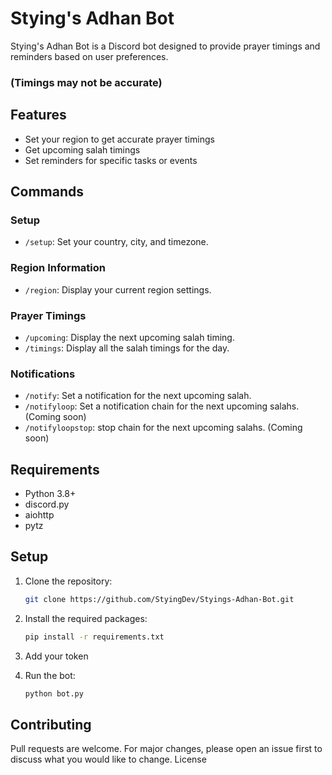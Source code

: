 # Stying's Adhan Bot

Stying's Adhan Bot is a Discord bot designed to provide prayer timings and reminders based on user preferences.

### (Timings may not be accurate)

## Features

- Set your region to get accurate prayer timings
- Get upcoming salah timings
- Set reminders for specific tasks or events

## Commands

### Setup
- `/setup`: Set your country, city, and timezone.

### Region Information
- `/region`: Display your current region settings.

### Prayer Timings
- `/upcoming`: Display the next upcoming salah timing.
- `/timings`: Display all the salah timings for the day.

### Notifications
- `/notify`: Set a notification for the next upcoming salah.
- `/notifyloop`: Set a notification chain for the next upcoming salahs. (Coming soon)
- `/notifyloopstop`: stop chain for the next upcoming salahs. (Coming soon)

## Requirements

- Python 3.8+
- discord.py
- aiohttp
- pytz

## Setup

1. Clone the repository:
   ```bash
   git clone https://github.com/StyingDev/Styings-Adhan-Bot.git

2. Install the required packages:

    ```bash
    pip install -r requirements.txt

3. Add your token

4. Run the bot:
   
    ```bash
    python bot.py

## Contributing

Pull requests are welcome. For major changes, please open an issue first to discuss what you would like to change.
License
